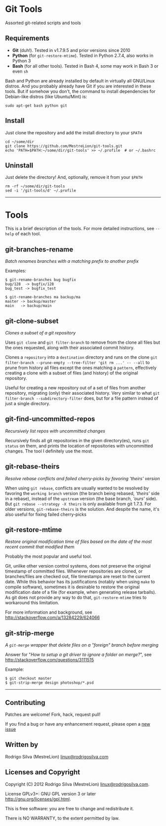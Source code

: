 Git Tools
=========

Assorted git-related scripts and tools


Requirements
------------

- **Git** (duh!). Tested in v1.7.9.5 and prior versions since 2010
- **Python** (for `git-restore-mtime`). Tested in Python 2.7.4, also works in Python 3
- **Bash** (for all other tools). Tested in Bash 4, some may work in Bash 3 or even `sh`

Bash and Python are already installed by default in virtually all GNU/Linux distros. And you probably already have Git if you are interested in these tools. But if somehow you don't, the command to install dependencies for Debian-like distros (like Ubuntu/Mint) is:

`sudo apt-get bash python git`

Install
-------

Just clone the repository and add the install directory to your `$PATH`

	cd ~/some/dir
	git clone https://github.com/MestreLion/git-tools.git
	echo 'PATH=$PATH:~/some/dir/git-tools' >> ~/.profile  # or ~/.bashrc


Uninstall
---------

Just delete the directory! And, optionally, remove it from your `$PATH`

	rm -rf ~/some/dir/git-tools
	sed -i '/git-tools/d' ~/.profile

---

Tools
=====

This is a brief description of the tools. For more detailed instructions, see `--help` of each tool.

git-branches-rename
-------------------

*Batch renames branches with a matching prefix to another prefix*

Examples:

	$ git-rename-branches bug bugfix
	bug/128  -> bugfix/128
	bug_test -> bugfix_test

	$ git-rename-branches ma backup/ma
	master -> backup/master
	main   -> backup/main


git-clone-subset
----------------

*Clones a subset of a git repository*

Uses `git clone` and `git filter-branch` to remove from the clone all files but the ones requested, along with their associated commit history.

Clones a `repository` into a `destination` directory and runs on the clone `git filter-branch --prune-empty --tree-filter 'git rm ...' -- --all` to prune from history all files except the ones matching a `pattern`, effectively creating a clone with a subset of files (and history) of the original repository.

Useful for creating a new repository out of a set of files from another repository, migrating (only) their associated history. Very similar to what `git filter-branch --subdirectory-filter` does, but for a file pattern instead of just a single directory.


git-find-uncommitted-repos
--------------------------

*Recursively list repos with uncommitted changes*

Recursively finds all git repositories in the given directory(es), runs `git status` on them, and prints the location of repositories with uncommitted changes. The tool I definitely use the most.


git-rebase-theirs
-----------------

*Resolve rebase conflicts and failed cherry-picks by favoring 'theirs' version*

When using `git rebase`, conflicts are usually wanted to be resolved by favoring the `working branch` version (the branch being rebased, *'theirs'* side in a rebase), instead of the `upstream` version (the base branch, *'ours'* side). But `git rebase --strategy -X theirs` is only available from git 1.7.3. For older versions, `git-rebase-theirs` is the solution. And despite the name, it's also useful for fixing failed cherry-picks


git-restore-mtime
-----------------

*Restore original modification time of files based on the date of the most recent commit that modified them*

Probably the most popular and useful tool.

Git, unlike other version control systems, does not preserve the original timestamp of committed files. Whenever repositories are cloned, or branches/files are checked out, file timestamps are reset to the current date. While this behavior has its justifications (notably when using `make` to compile software), sometimes it is desirable to restore the original modification date of a file (for example, when generating release tarballs). As git does not provide any way to do that, `git-restore-mtime` tries to workaround this limitation.

For more information and background, see http://stackoverflow.com/a/13284229/624066


git-strip-merge
---------------

*A `git-merge` wrapper that delete files on a "foreign" branch before merging*

Answer for "*How to setup a git driver to ignore a folder on merge?*", see http://stackoverflow.com/questions/3111515

Example:

	$ git checkout master
	$ git-strip-merge design photoshop/*.psd

---

Contributing
------------

Patches are welcome! Fork, hack, request pull!

If you find a bug or have any enhancement request, please open a [new issue](https://github.com/MestreLion/git-tools/issues/new)


Written by
----------

Rodrigo Silva (MestreLion) <linux@rodrigosilva.com>

Licenses and Copyright
----------------------

Copyright (C) 2012 Rodrigo Silva (MestreLion) <linux@rodrigosilva.com>.

License GPLv3+: GNU GPL version 3 or later <http://gnu.org/licenses/gpl.html>.

This is free software: you are free to change and redistribute it.

There is NO WARRANTY, to the extent permitted by law.
